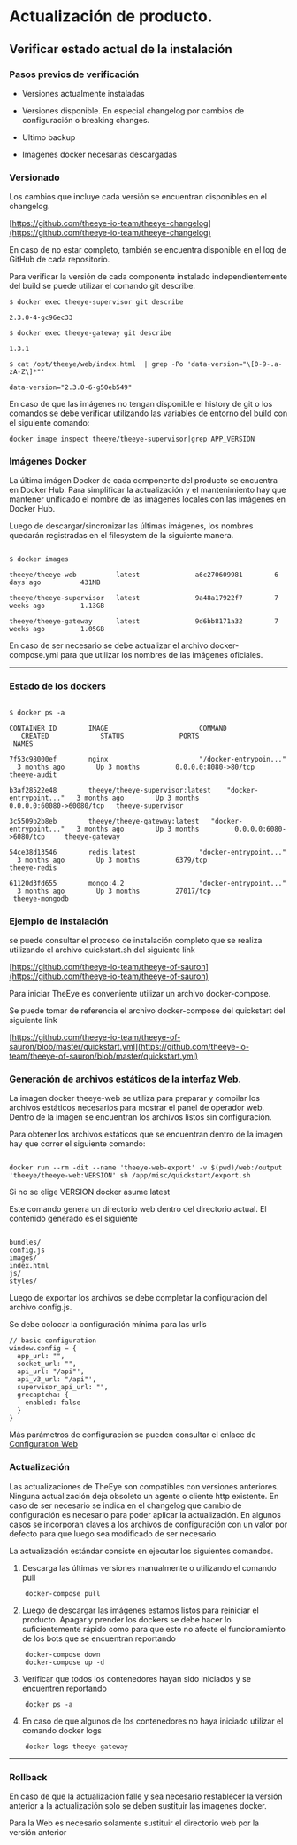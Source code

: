 
# Actualización de producto.

## Verificar estado actual de la instalación

### Pasos previos de verificación

* Versiones actualmente instaladas

* Versiones disponible. En especial changelog por cambios de configuración o breaking changes.

* Ultimo backup

* Imagenes docker necesarias descargadas

### Versionado

Los cambios que incluye cada versión se encuentran disponibles en el changelog.

[https://github.com/theeye-io-team/theeye-changelog](https://github.com/theeye-io-team/theeye-changelog)

En caso de no estar completo, también se encuentra disponible en el log de GitHub de cada repositorio.

Para verificar la versión de cada componente instalado independientemente del build se puede utilizar el comando git describe.


```
$ docker exec theeye-supervisor git describe

2.3.0-4-gc96ec33

$ docker exec theeye-gateway git describe

1.3.1

$ cat /opt/theeye/web/index.html  | grep -Po 'data-version="\[0-9-.a-zA-Z\]*"'

data-version="2.3.0-6-g50eb549"

```

En caso de que las imágenes no tengan disponible el history de git o los comandos se debe verificar utilizando las variables de entorno del build con el siguiente comando:

```
docker image inspect theeye/theeye-supervisor|grep APP_VERSION
```

### Imágenes Docker

La última imágen Docker de cada componente del producto se encuentra en Docker Hub.
Para simplificar la actualización y el mantenimiento hay que mantener unificado el nombre de las imágenes locales con las imágenes en Docker Hub.

Luego de descargar/sincronizar las últimas imágenes, los nombres quedarán registradas en el filesystem de la siguiente manera.


```

$ docker images

theeye/theeye-web          latest              a6c270609981        6 days ago          431MB

theeye/theeye-supervisor   latest              9a48a17922f7        7 weeks ago         1.13GB

theeye/theeye-gateway      latest              9d6bb8171a32        7 weeks ago         1.05GB

```

En caso de ser necesario se debe actualizar el archivo docker-compose.yml para que utilizar los nombres de las imágenes oficiales.

* * *

### Estado de los dockers

```
  
$ docker ps -a  
  
CONTAINER ID        IMAGE                       COMMAND                  CREATED             STATUS              PORTS                      NAMES

7f53c98000ef        nginx                       "/docker-entrypoin..."   3 months ago        Up 3 months         0.0.0.0:8080->80/tcp       theeye-audit

b3af28522e48        theeye/theeye-supervisor:latest    "docker-entrypoint..."   3 months ago        Up 3 months         0.0.0.0:60080->60080/tcp   theeye-supervisor

3c5509b2b8eb        theeye/theeye-gateway:latest   "docker-entrypoint..."   3 months ago        Up 3 months         0.0.0.0:6080->6080/tcp     theeye-gateway

54ce38d13546        redis:latest                "docker-entrypoint..."   3 months ago        Up 3 months         6379/tcp                   theeye-redis

61120d3fd655        mongo:4.2                   "docker-entrypoint..."   3 months ago        Up 3 months         27017/tcp                  theeye-mongodb

```


### Ejemplo de instalación


se puede consultar el proceso de instalación completo que se realiza utilizando el archivo quickstart.sh del siguiente link

[https://github.com/theeye-io-team/theeye-of-sauron](https://github.com/theeye-io-team/theeye-of-sauron)

Para iniciar TheEye es conveniente utilizar un archivo docker-compose.

Se puede tomar de referencia el archivo docker-compose del quickstart del siguiente link

[https://github.com/theeye-io-team/theeye-of-sauron/blob/master/quickstart.yml](https://github.com/theeye-io-team/theeye-of-sauron/blob/master/quickstart.yml)



### Generación de archivos estáticos de la interfaz Web.


La imagen docker theeye-web se utiliza para preparar y compilar los archivos estáticos necesarios para mostrar el panel de operador web.
Dentro de la imagen se encuentran los archivos listos sin configuración.

Para obtener los archivos estáticos que se encuentran dentro de la imagen hay que correr el siguiente comando:

```

docker run --rm -dit --name 'theeye-web-export' -v $(pwd)/web:/output 'theeye/theeye-web:VERSION' sh /app/misc/quickstart/export.sh

```

Si no se elige VERSION docker asume latest

Este comando genera un directorio web dentro del directorio actual. El contenido generado es el siguiente

```

bundles/
config.js
images/
index.html
js/
styles/

```

Luego de exportar los archivos se debe completar la configuración del archivo config.js.

Se debe colocar la configuración mínima para las url’s

``` 
// basic configuration
window.config = {
  app_url: "",
  socket_url: "",
  api_url: "/api"',
  api_v3_url: "/api"',
  supervisor_api_url: "",
  grecaptcha: {
    enabled: false
  }
}
```

Más parámetros de configuración se pueden consultar el enlace de [Configuration Web](https://documentation.theeye.io/theeye-web/#/)

### Actualización

Las actualizaciones de TheEye son compatibles con versiones anteriores. Ninguna actualización deja obsoleto un agente o cliente http existente. En caso de ser necesario se indica en el changelog que cambio de configuración es necesario para poder aplicar la actualización. En algunos casos se incorporan claves a los archivos de configuración con un valor por defecto para que luego sea modificado de ser necesario.

La actualización estándar consiste en ejecutar los siguientes comandos.

1.  Descarga las últimas versiones manualmente o utilizando el comando pull  
      
```
    docker-compose pull  
```
    
2.  Luego de descargar las imágenes estamos listos para reiniciar el producto. Apagar y prender los dockers se debe hacer lo suficientemente rápido como para que esto no afecte el funcionamiento de los bots que se encuentran reportando  
      
```
    docker-compose down  
    docker-compose up -d  
```
    
3.  Verificar que todos los contenedores hayan sido iniciados y se encuentren reportando  
      
```
    docker ps -a  
```
    
4.  En caso de que algunos de los contenedores no haya iniciado utilizar el comando docker logs  
      
```
    docker logs theeye-gateway  
```
    

* * *

### Rollback

En caso de que la actualización falle y sea necesario restablecer la versión anterior a la actualización solo se deben sustituir las imagenes docker.

Para la Web es necesario solamente sustituir el directorio web por la versión anterior

